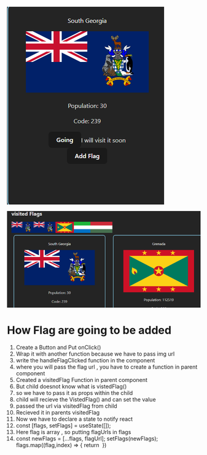 ![alt text](image.png)

![alt text](image-1.png)

<h1>How Flag are going to be added </h1>

<ol>
    <li>Create a Button and Put onClick()</li>
    <li>Wrap it with another function because we have to pass img url</li>
    <li>write the handleFlagClicked function in the component</li>
    <li>where you will pass the flag url , you have to create a function in parent component</li>
    <li>Created a visitedFlag Function in parent component </li>
    <li>But child doesnot know what is vistedFlag()</li>
    <li>so we have to pass it as props within the child </li>
    <li>child will recieve the VistedFlag() and can set the value</li>
    <li>passed the url via visitedFlag from child</li>
    <li>Recieved it in parents visitedFlag</li>
    <li>Now we have to declare a state to notify react</li>
    <li>  const [flags, setFlags] = useState([]);</li>
    <li>Here flag is array , so putting flagUrls in flags</li>
    <li><div>
        const newFlags = [...flags, flagUrl];
        setFlags(newFlags);
    </div></li>
    flags.map((flag,index) => {
     return <img key={index} src={flag} alt="" />
    })
    
                        
                    
</ol>